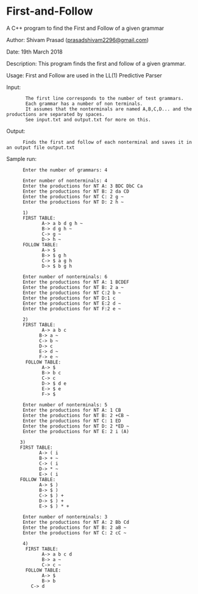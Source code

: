 # First-and-Follow
A C++ program to find the First and Follow of a given grammar
 
   Author: Shivam Prasad (prasadshivam2296@gmail.com)
   
   Date:   19th March 2018
   
   Description: This program finds the first and follow of a given grammar.
  
   Usage: First and Follow are used in the LL(1) Predictive Parser
  
  
   Input: 
   
           The first line corresponds to the number of test grammars.
           Each grammar has a number of non terminals.
           It assumes that the nonterminals are named A,B,C,D... and the productions are separated by spaces. 
           See input.txt and output.txt for more on this.
  
   Output: 
          
          Finds the first and follow of each nonterminal and saves it in an output file output.txt
          
   Sample run:
          
          Enter the number of grammars: 4

          Enter number of nonterminals: 4
          Enter the productions for NT A: 3 BDC DbC Ca
          Enter the productions for NT B: 2 da CD
          Enter the productions for NT C: 2 g ~
          Enter the productions for NT D: 2 h ~
          
          1)
          FIRST TABLE: 
	             A-> a b d g h ~ 
	             B-> d g h ~ 
	             C-> g ~ 
	             D-> h ~ 
          FOLLOW TABLE: 
	             A-> $ 
	             B-> $ g h 
	             C-> $ a g h 
	             D-> $ b g h
              
          Enter number of nonterminals: 6
          Enter the productions for NT A: 1 BCDEF
          Enter the productions for NT B: 2 a ~
          Enter the productions for NT C:2 b ~
          Enter the productions for NT D:1 c
          Enter the productions for NT E:2 d ~
          Enter the productions for NT F:2 e ~

          2)
          FIRST TABLE: 
	             A-> a b c 
             	B-> a ~ 
             	C-> b ~ 
             	D-> c 
             	E-> d ~ 
             	F-> e ~ 
           FOLLOW TABLE: 
	             A-> $ 
	             B-> b c 
	             C-> c 
	             D-> $ d e 
	             E-> $ e 
	             F-> $ 
              
          Enter number of nonterminals: 5
          Enter the productions for NT A: 1 CB
          Enter the productions for NT B: 2 +CB ~
          Enter the productions for NT C: 1 ED
          Enter the productions for NT D: 2 *ED ~
          Enter the productions for NT E: 2 i (A)
         
         3)
         FIRST TABLE: 
	            A-> ( i 
	            B-> + ~ 
	            C-> ( i 
	            D-> * ~ 
	            E-> ( i 
         FOLLOW TABLE: 
	            A-> $ ) 
	            B-> $ ) 
	            C-> $ ) + 
	            D-> $ ) + 
	            E-> $ ) * + 

          Enter number of nonterminals: 3
          Enter the productions for NT A: 2 Bb Cd
          Enter the productions for NT B: 2 aB ~ 
          Enter the productions for NT C: 2 cC ~
  
          4)
           FIRST TABLE: 
	             A-> a b c d 
	             B-> a ~ 
	             C-> c ~ 
           FOLLOW TABLE: 
	             A-> $ 
	             B-> b 
		     C-> d 
